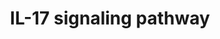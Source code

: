 ---
annotations:
- type: Pathway Ontology
  value: cytokine mediated signaling pathway
- type: Pathway Ontology
  value: cytokine mediated signaling pathway
authors:
- Mkutmon
- Mick Eikelhof
- Khanspers
- Eweitz
description: Interleukin 17 is a family of cytokines that acts as potent mediators
  in delayed-type reactions by increasing chemokine production in various tissues
  to recruit monocytes and neutrophils to the site of inflammation, similar to Interferon
  gamma. IL-17 is produced by T-helper cells and is induced by IL-23 which results
  in destructive tissue damage in delayed-type reactions. Interleukin 17 as a family
  functions as proinflammatory cytokines that responds to the invasion of the immune
  system by extracellular pathogens. Interleukin 17 acts synergistically with tumor
  necrosis factor and interleukin-1.
last-edited: 2021-05-23
organisms:
- Bos taurus
redirect_from:
- /index.php/Pathway:WP3176
- /instance/WP3176
schema-jsonld:
- '@context': https://schema.org/
  '@id': https://wikipathways.github.io/pathways/WP3176.html
  '@type': Dataset
  creator:
    '@type': Organization
    name: WikiPathways
  description: Interleukin 17 is a family of cytokines that acts as potent mediators
    in delayed-type reactions by increasing chemokine production in various tissues
    to recruit monocytes and neutrophils to the site of inflammation, similar to Interferon
    gamma. IL-17 is produced by T-helper cells and is induced by IL-23 which results
    in destructive tissue damage in delayed-type reactions. Interleukin 17 as a family
    functions as proinflammatory cytokines that responds to the invasion of the immune
    system by extracellular pathogens. Interleukin 17 acts synergistically with tumor
    necrosis factor and interleukin-1.
  keywords:
  - IL17RD
  - CEBPB
  - NFKBIB
  - IL17RE
  - IL17RA
  - IL17
  - IL25
  - CEBPD
  - IL17RB
  - AKT1
  - STAT3
  - PI3K
  - MAPK3
  - MAPK1
  - GSK3B
  - MAPK
  - IKBKB
  - IL17B
  - TRAF3IP2
  - IL17F
  - TRAF6
  - NFKB1
  - IL17D
  - MAP3K14
  - IKBKG
  - MAP3K7
  - SP1
  - JAK1
  - RELA
  - IL17C
  - JAK2
  - IL17RC
  - TRAF3
  license: CC0
  name: IL-17 signaling pathway
seo: CreativeWork
title: IL-17 signaling pathway
wpid: WP3176
---